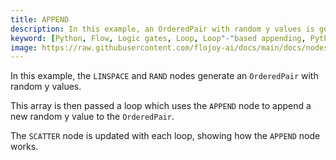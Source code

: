```yaml
---
title: APPEND
description: In this example, an OrderedPair with random y values is generated and passed to a loop which uses the APPEND node to append a new random y value to the OrderedPair. The SCATTER node is updated with each loop, showing how the APPEND node works.
keyword: [Python, Flow, Logic gates, Loop, Loop"-"based appending, Python loop operations, Data manipulation with appending, Streamline data processing, Loop"-"driven transformations, Appending in Python loops, Python data analysis, Accurate data insights, Data processing using loop"-"based append, Data manipulation using APPEND in loops]
image: https://raw.githubusercontent.com/flojoy-ai/docs/main/docs/nodes/LOGIC_GATES/LOOPS/APPEND/examples/EX1/output.jpeg
---
```


In this example, the `LINSPACE` and `RAND` nodes generate an `OrderedPair` with random y values. 

This array is then passed a loop which uses the `APPEND` node to append a new random y value to the `OrderedPair`.

The `SCATTER` node is updated with each loop, showing how the `APPEND` node works.
